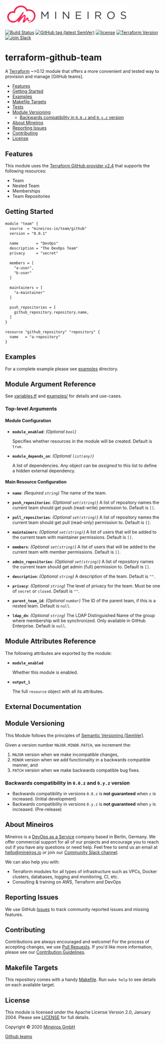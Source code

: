 [<img src="https://raw.githubusercontent.com/mineiros-io/brand/3bffd30e8bdbbde32c143e2650b2faa55f1df3ea/mineiros-primary-logo.svg" width="400"/>][homepage]

[![Build Status][badge-build]][build-status]
[![GitHub tag (latest SemVer)][badge-semver]][releases-github]
[![license][badge-license]][apache20]
[![Terraform Version][badge-terraform]][releases-terraform]
[![Join Slack][badge-slack]][slack]

# terraform-github-team

A [Terraform] ~>0.12 module that offers a more convenient and tested way to provision and manage [GitHub teams].

- [Features](#features)
- [Getting Started](#getting-started)
- [Examples](#examples)
- [Makefile Targets](#makefile-targets)
- [Tests](#tests)
- [Module Versioning](#module-versioning)
  - [Backwards compatibility in `0.0.z` and `0.y.z` version](#backwards-compatibility-in-00z-and-0yz-version)
- [About Mineiros](#about-mineiros)
- [Reporting Issues](#reporting-issues)
- [Contributing](#contributing)
- [License](#license)

## Features

This module uses the [Terraform GitHub provider v2.4](https://github.com/terraform-providers/terraform-provider-github/releases)
that supports the following resources:

- Team
- Nested Team
- Memberships
- Team Repositories

## Getting Started

```hcl
module "team" {
  source  = "mineiros-io/team/github"
  version = "0.0.1"

  name        = "DevOps"
  description = "The DevOps Team"
  privacy     = "secret"

  members = [
    "a-user",
    "b-user"
  ]

  maintainers = [
    "a-maintainer"
  ]

  push_repositories = [
    github_repository.repository.name,
  ]
}

resource "github_repository" "repository" {
  name   = "a-repository"
}
```

## Examples

For a complete example please see [examples](https://github.com/mineiros-io/terraform-github-team/tree/master/examples) directory.

## Module Argument Reference

See [variables.tf] and [examples/] for details and use-cases.

### Top-level Arguments

#### Module Configuration

- **`module_enabled`**: *(Optional `bool`)*

  Specifies whether resources in the module will be created.
  Default is `true`.

- **`module_depends_on`**: *(Optional `list(any)`)*

  A list of dependencies. Any object can be _assigned_ to this list to define a hidden external dependency.

#### Main Resource Configuration

- **`name`**: *(Required `string`)*
  The name of the team.

- **`push_repositories`**: *(Optional `set(string)`)*
  A list of repository names the current team should get push (read-write) permission to.
  Default is `[]`.

- **`pull_repositories`**: *(Optional `set(string)`)*
  A list of repository names the current team should get pull (read-only) permission to.
  Default is `[]`.

- **`maintainers`**: *(Optional `set(string)`)*
  A list of users that will be added to the current team with maintainer permissions.
  Default is `[]`.

- **`members`**: *(Optional `set(string)`)*
  A list of users that will be added to the current team with member permissions.
  Default is `[]`.

- **`admin_repositories`**: *(Optional `set(string)`)*
  A list of repository names the current team should get admin (full) permission to.
  Default is `[]`.

- **`description`**: *(Optional `string`)*
  A description of the team.
  Default is `""`.

- **`privacy`**: *(Optional `string`)*
  The level of privacy for the team. Must be one of `secret` or `closed`.
  Default is `""`.

- **`parent_team_id`**: *(Optional `number`)*
  The ID of the parent team, if this is a nested team.
  Default is `null`.

- **`ldap_dn`**: *(Optional `string`)*
  The LDAP Distinguished Name of the group where membership will be synchronized. Only available in GitHub Enterprise.
  Default is `null`.

## Module Attributes Reference

The following attributes are exported by the module:

- **`module_enabled`**

  Whether this module is enabled.

- **`output_1`**

  The full `resource` object with all its attributes.

## External Documentation

## Module Versioning

This Module follows the principles of [Semantic Versioning (SemVer)].

Given a version number `MAJOR.MINOR.PATCH`, we increment the:

1. `MAJOR` version when we make incompatible changes,
2. `MINOR` version when we add functionality in a backwards compatible manner, and
3. `PATCH` version when we make backwards compatible bug fixes.

### Backwards compatibility in `0.0.z` and `0.y.z` version

- Backwards compatibility in versions `0.0.z` is **not guaranteed** when `z` is increased. (Initial development)
- Backwards compatibility in versions `0.y.z` is **not guaranteed** when `y` is increased. (Pre-release)

## About Mineiros

Mineiros is a [DevOps as a Service][homepage] company based in Berlin, Germany.
We offer commercial support for all of our projects and encourage you to reach out
if you have any questions or need help. Feel free to send us an email at [hello@mineiros.io] or join our [Community Slack channel][slack].

We can also help you with:

- Terraform modules for all types of infrastructure such as VPCs, Docker clusters, databases, logging and monitoring, CI, etc.
- Consulting & training on AWS, Terraform and DevOps

## Reporting Issues

We use GitHub [Issues] to track community reported issues and missing features.

## Contributing

Contributions are always encouraged and welcome! For the process of accepting changes, we use
[Pull Requests]. If you'd like more information, please see our [Contribution Guidelines].

## Makefile Targets

This repository comes with a handy [Makefile].
Run `make help` to see details on each available target.

## License

This module is licensed under the Apache License Version 2.0, January 2004.
Please see [LICENSE] for full details.

Copyright &copy; 2020 [Mineiros GmbH][homepage]

<!-- References -->

[homepage]: https://mineiros.io/?ref=terraform-github-team
[hello@mineiros.io]: mailto:hello@mineiros.io

[badge-build]: https://mineiros.semaphoreci.com/badges/terraform-github-team/branches/master.svg?style=shields
[badge-semver]: https://img.shields.io/github/v/tag/mineiros-io/terraform-github-team.svg?label=latest&sort=semver
[badge-license]: https://img.shields.io/badge/license-Apache%202.0-brightgreen.svg
[badge-terraform]: https://img.shields.io/badge/terraform-0.13%20and%200.12.20+-623CE4.svg?logo=terraform
[badge-slack]: https://img.shields.io/badge/slack-@mineiros--community-f32752.svg?logo=slack

[build-status]: https://mineiros.semaphoreci.com/projects/terraform-github-team
[releases-github]: https://github.com/mineiros-io/terraform-github-team/releases

[releases-terraform]: https://github.com/hashicorp/terraform/releases
[apache20]: https://opensource.org/licenses/Apache-2.0
[slack]: https://join.slack.com/t/mineiros-community/shared_invite/zt-ehidestg-aLGoIENLVs6tvwJ11w9WGg
[Terraform]: https://www.terraform.io
[AWS]: https://aws.amazon.com/
[Semantic Versioning (SemVer)]: https://semver.org/

[Github teams](https://help.github.com/en/github/setting-up-and-managing-organizations-and-teams/organizing-members-into-teams)

[variables.tf]: https://github.com/mineiros-io/terraform-github-team/blob/master/variables.tf
[examples/]: https://github.com/mineiros-io/terraform-github-team/blob/master/examples
[Issues]: https://github.com/mineiros-io/terraform-github-team/issues
[LICENSE]: https://github.com/mineiros-io/terraform-github-team/blob/master/LICENSE
[Makefile]: https://github.com/mineiros-io/terraform-github-team/blob/master/Makefile
[Pull Requests]: https://github.com/mineiros-io/terraform-github-team/pulls
[Contribution Guidelines]: https://github.com/mineiros-io/terraform-github-team/blob/master/CONTRIBUTING.md
